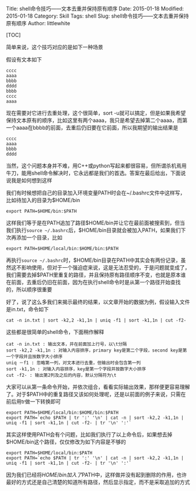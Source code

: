Title: shell命令技巧——文本去重并保持原有顺序
Date: 2015-01-18
Modified: 2015-01-18
Category: Skill
Tags: shell
Slug: shell命令技巧——文本去重并保持原有顺序
Author: littlewhite

[TOC]

简单来说，这个技巧对应的是如下一种场景

假设有文本如下

    cccc
    aaaa
    bbbb
    dddd
    bbbb
    cccc
    aaaa
    
现在需要对它进行去重处理，这个很简单，sort -u就可以搞定，但是如果我希望保持文本原有的顺序，比如这里有两个aaaa，我只是希望去掉第二个aaaa，而第一个aaaa在bbbb的前面，去重后仍旧要在它前面，所以我期望的输出结果是

    cccc
    aaaa
    bbbb
    dddd
    
当然，这个问题本身并不难，用C++或python写起来都很容易，但所谓杀机焉用牛刀，能用shell命令解决时，它永远都是我们的首选。答案在最后给出，下面说说我是如何想到这样

我们有时候想把自己的目录加入环境变量PATH时会在~/.bashrc文件中这样写，比如待加入的目录为\$HOME/bin

    export PATH=$HOME/bin:$PATH
    
这样我们等于是在PATH追加了路径\$HOME/bin并让它在最前面被搜索到，但当我们执行`source ~/.bashrc`后，\$HOME/bin目录就会被加入PATH，如果我们下次再添加一个目录，比如

    export PATH=$HOME/local/bin:$HOME/bin:$PATH

再执行`source ~/.bashrc`时，\$HOME/bin目录在PATH中其实会有两份记录，虽然这不影响使用，但对于一个强迫症来说，这是无法忍受的，于是问题就变成了，我们需要去掉$PATH里重复的路径，并且保持原有路径顺序不变，也就是原本谁在前面，去重后仍旧在前面，因为在执行shell命令时是从第一个路径开始查找的，所以顺序很重要

好了，说了这么多我们来揭示最终的结果，以文章开始的数据为例，假设输入文件是in.txt，命令如下

    cat -n in.txt | sort -k2,2 -k1,1n | uniq -f1 | sort -k1,1n | cut -f2-

这些都是很简单的shell命令，下面稍作解释

    cat -n in.txt : 输出文本，并在前面加上行号，以\t分隔
    sort -k2,2 -k1,1n : 对输入内容排序，primary key是第二个字段，second key是第一个字段并且按数字大小排序
    uniq －f1 : 忽略第一列，对文本进行去重，但输出时会包含第一列
    sort -k1,1n : 对输入内容排序，key是第一个字段并按数字大小排序
    cut -f2- : 输出第2列及之后的内容，默认分隔符为\t
    
大家可以从第一条命令开始，并依次组合，看看实际输出效果，那样便更容易理解了。对于$PATH中的重复路径又该如何处理呢，还是以前面的例子来说，只需在前后用tr做一下转换即可

    export PATH=$HOME/local/bin:$HOME/bin:$PATH
    export PATH=`echo $PATH | tr ':' '\n' | cat -n | sort -k2,2 -k1,1n | uniq -f1 | sort -k1,1n | cut -f2- | tr '\n' ':'`
    
其实这样使用PATH会有个问题，比如我们执行了以上命令后，如果想去掉$HOME/bin这个路径，仅仅修改为如下内容是不够的

    export PATH=$HOME/local/bin:$PATH
    export PATH=`echo $PATH | tr ':' '\n' | cat -n | sort -k2,2 -k1,1n | uniq -f1 | sort -k1,1n | cut -f2- | tr '\n' ':'`
    
因为我们已经将$HOME/bin加入了$PATH中，这样做并没有起到删除的作用，也许最好的方式还是自己清楚的知道所有路径，然后显示指定，而不是采取追加的方式